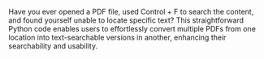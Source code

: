 Have you ever opened a PDF file, used Control + F to search the content, and found yourself unable to locate specific text? This straightforward Python code enables users to effortlessly convert multiple PDFs from one location into text-searchable versions in another, enhancing their searchability and usability.
